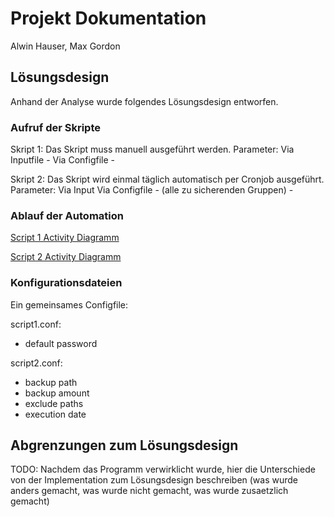 # Projekt Dokumentation

Alwin Hauser, Max Gordon

## Lösungsdesign
Anhand der Analyse wurde folgendes Lösungsdesign entworfen.


### Aufruf der Skripte

Skript 1:
Das Skript muss manuell ausgeführt werden.
Parameter:
Via Inputfile - <username> <groupname> <vorname nachname>
Via Configfile - <defaultpassword> 

Skript 2:
Das Skript wird einmal täglich automatisch per Cronjob ausgeführt.
Parameter:
Via Input
Via Configfile - <groupnameX> (alle zu sicherenden Gruppen) - <maxBackupCount> <backupLocation> <backupName> <exludeFolders>


### Ablauf der Automation

[Script 1 Activity Diagramm](LB1/Activity_CreateUser_Hauser.png)

[Script 2 Activity Diagramm](LB1/M122_activityDiagram_Gordon.png)

### Konfigurationsdateien

Ein gemeinsames Configfile:
<defaultpasswort>
<groupname1>
<groupname2>
<groupname3>
<maxBackupCount>
<backupLocation>
<backupName>
<exludeFolders>

script1.conf: 
* default password

script2.conf: 
* backup path
* backup amount
* exclude paths
* execution date

## Abgrenzungen zum Lösungsdesign

TODO: Nachdem das Programm verwirklicht wurde, hier die Unterschiede von der Implementation zum Lösungsdesign beschreiben (was wurde anders gemacht, was wurde nicht gemacht, was wurde zusaetzlich gemacht)